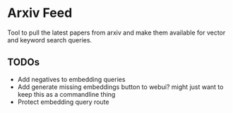 # Arxiv Feed
Tool to pull the latest papers from arxiv and make them available for vector and keyword search queries.



## TODOs
- Add negatives to embedding queries
- Add generate missing embeddings button to webui? might just want to keep this as a commandline thing
- Protect embedding query route
